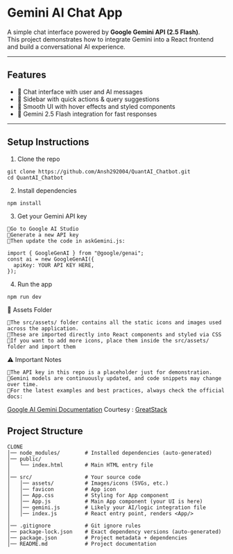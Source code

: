 
# Gemini AI Chat App

A simple chat interface powered by **Google Gemini API (2.5 Flash)**.  
This project demonstrates how to integrate Gemini into a React frontend and build a conversational AI experience.

---

## Features
- 🔹 Chat interface with user and AI messages  
- 🔹 Sidebar with quick actions & query suggestions  
- 🔹 Smooth UI with hover effects and styled components  
- 🔹 Gemini 2.5 Flash integration for fast responses  


---

##  Setup Instructions

1. Clone the repo
```
git clone https://github.com/Ansh292004/QuantAI_Chatbot.git
cd QuantAI_Chatbot
```
2. Install dependencies
```
npm install
```
3. Get your Gemini API key
```
🔹Go to Google AI Studio
🔹Generate a new API key
🔹Then update the code in askGemini.js:

import { GoogleGenAI } from "@google/genai";
const ai = new GoogleGenAI({
  apiKey: YOUR API KEY HERE,
});
```
4. Run the app
 ```
npm run dev 
```

📂 Assets Folder
```
🔹The src/assets/ folder contains all the static icons and images used across the application. 
🔹These are imported directly into React components and styled via CSS
🔹If you want to add more icons, place them inside the src/assets/ folder and import them 
```

⚠️ Important Notes
```
🔹The API key in this repo is a placeholder just for demonstration.
🔹Gemini models are continuously updated, and code snippets may change over time.
🔹For the latest examples and best practices, always check the official docs:
```
[Google AI Gemini Documentation](https://aistudio.google.com/)
Courtesy : [GreatStack](https://greatstack.dev/)

## Project Structure
```
CLONE
│── node_modules/        # Installed dependencies (auto-generated)
│── public/
│   └── index.html       # Main HTML entry file
│
│── src/                 # Your source code
│   │── assets/          # Images/icons (SVGs, etc.)
│   │── favicon          # App icon
│   │── App.css          # Styling for App component
│   │── App.js           # Main App component (your UI is here)
│   │── gemini.js        # Likely your AI/logic integration file
│   │── index.js         # React entry point, renders <App/>
│
│── .gitignore           # Git ignore rules
│── package-lock.json    # Exact dependency versions (auto-generated)
│── package.json         # Project metadata + dependencies
│── README.md            # Project documentation
```



